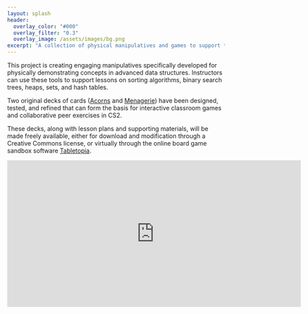 ```yaml
---
layout: splash
header:
  overlay_color: "#000"
  overlay_filter: "0.3"
  overlay_image: /assets/images/bg.png
excerpt: "A collection of physical manipulatives and games to support teaching advanced data structure concepts in computer science."
---
```


This project is creating engaging manipulatives specifically
developed for physically demonstrating concepts in advanced data
structures. Instructors can use these tools to support
lessons on sorting algorithms, binary search trees, heaps, sets,
and hash tables.

Two original decks of cards ([Acorns]({{site.baseurl}}/tree) and
[Menagerie]({{site.baseurl}}/hash))  have been designed,
tested, and refined that can form the basis for interactive
classroom games and collaborative peer exercises in CS2.

These decks, along with lesson plans and supporting materials,
will be made freely available, either for download and modification
through a Creative Commons license, or virtually through
the online board game sandbox software [Tabletopia](https://tabletopia.com/).

<iframe width="680" height="340" frameborder="0" allowtransparency="true" scrolling="no" src="https://tabletopia.com/workshop/widget/cs2-mulch-4ppb1e/680x340"></iframe>
